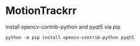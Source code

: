 # MotionTrackrr
install opencv-contrib-python and pyqt5 via pip

```
python -m pip install opencv-contrib-python pyqt5
```
